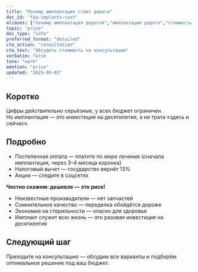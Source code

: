```yaml
---
title: "Почему имплантация стоит дорого"
doc_id: "faq-implants-cost"
aliases: ["почему имплантация дорогая","имплантация дорого","стоимость имплантации высокая","почему так дорого"]
topic: "price"
doc_type: "info"
preferred_format: "detailed"
cta_action: "consultation"
cta_text: "Обсудить стоимость на консультации"
verbatim: false
tone: "warm"
emotion: "price"
updated: "2025-09-03"
---
```


## Коротко
Цифры действительно серьёзные, у всех бюджет ограничен.  
Но имплантация — это инвестиция на десятилетия, а не трата «здесь и сейчас».

## Подробно
- Постепенная оплата — платите по мере лечения (сначала имплантация, через 3–4 месяца коронка)  
- Налоговый вычет — государство вернёт 13%  
- Акции — следите в соцсетях  

**Честно скажем: дешевле — это риск!**
- Неизвестные производители — нет запчастей  
- Сомнительное качество — переделка обойдётся дороже  
- Экономия на стерильности — опасно для здоровья  
- Имплант служит всю жизнь — это разовая инвестиция на десятилетия  

## Следующий шаг
Приходите на консультацию — обсудим все варианты и подберём оптимальное решение под ваш бюджет.
